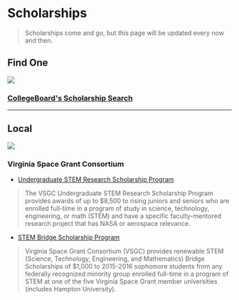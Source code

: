 # Scholarships

> Scholarships come and go, but this page will be updated every now and then.

## Find One

![](https://huacm.files.wordpress.com/2015/03/bigfutureschoship.png)

### [CollegeBoard's Scholarship Search](https://bigfuture.collegeboard.org/scholarship-search)

---

## Local

![](http://vsgc.odu.edu/graphics/06logo-194.gif)

### Virginia Space Grant Consortium

- [Undergraduate STEM Research Scholarship Program](http://vsgc.odu.edu/sf/undergrad/)
> The VSGC Undergraduate STEM Research Scholarship Program provides awards of up to $8,500 to rising juniors and seniors who are enrolled full-time in a program of study in science, technology, engineering, or math (STEM) and have a specific faculty-mentored research project that has NASA or aerospace relevance.
- [STEM Bridge Scholarship Program](http://vsgc.odu.edu/sf/Bridge/)
> Virginia Space Grant Consortium (VSGC) provides renewable STEM (Science, Technology, Engineering, and Mathematics) Bridge Scholarships of $1,000 to 2015-2016 sophomore students from any federally recognized minority group enrolled full-time in a program of STEM at one of the five Virginia Space Grant member universities (includes Hampton University).




